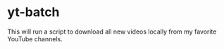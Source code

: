 # yt-batch
This will run a script to download all new videos locally from my favorite YouTube channels.
